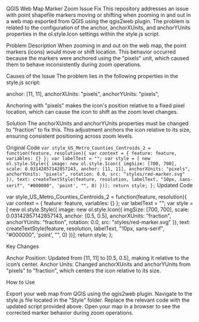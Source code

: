 QGIS Web Map Marker Zoom Issue Fix
This repository addresses an issue with point shapefile markers moving or shifting when zooming in and out in a web map exported from QGIS using the qgis2web plugin. The problem is related to the configuration of the anchor, anchorXUnits, and anchorYUnits properties in the ol.style.Icon settings within the style.js script.

Problem Description
When zooming in and out on the web map, the point markers (icons) would move or shift location. This behavior occurred because the markers were anchored using the "pixels" unit, which caused them to behave inconsistently during zoom operations.

Causes of the Issue
The problem lies in the following properties in the style.js script:

anchor: [11, 11],
anchorXUnits: "pixels",
anchorYUnits: "pixels",


Anchoring with "pixels" makes the icon's position relative to a fixed pixel location, which can cause the icon to shift as the zoom level changes.

Solution
The anchorXUnits and anchorYUnits properties must be changed to "fraction" to fix this. This adjustment anchors the icon relative to its size, ensuring consistent positioning across zoom levels.

Original Code
`
var style_US_Metro_Counties_Centroids_2 = function(feature, resolution){
    var context = { feature: feature, variables: {} };
    var labelText = "";
    var style = [ new ol.style.Style({
        image: new ol.style.Icon({
            imgSize: [700, 700],
            scale: 0.03142857142857143,
            anchor: [11, 11],
            anchorXUnits: "pixels",
            anchorYUnits: "pixels",
            rotation: 0.0,
            src: "styles/red-marker.svg"
        }),
        text: createTextStyle(feature, resolution, labelText, "10px, sans-serif", "#000000", 'point', "", 0)
    })];
    return style;
};
`
Updated Code

var style_US_Metro_Counties_Centroids_2 = function(feature, resolution){
    var context = { feature: feature, variables: {} };
    var labelText = "";
    var style = [ new ol.style.Style({
        image: new ol.style.Icon({
            imgSize: [700, 700],
            scale: 0.03142857142857143,
            anchor: [0.5, 0.5],
            anchorXUnits: "fraction",
            anchorYUnits: "fraction",
            rotation: 0.0,
            src: "styles/red-marker.svg"
        }),
        text: createTextStyle(feature, resolution, labelText, "10px, sans-serif", "#000000", 'point', "", 0)
    })];
    return style;
};

Key Changes

Anchor Position: Updated from [11, 11] to [0.5, 0.5], making it relative to the icon’s center.
Anchor Units: Changed anchorXUnits and anchorYUnits from "pixels" to "fraction", which centers the icon relative to its size.

How to Use

Export your web map from QGIS using the qgis2web plugin.
Navigate to the style.js file located in the "Style" folder.
Replace the relevant code with the updated script provided above.
Open your map in a browser to see the corrected marker behavior during zoom operations.
